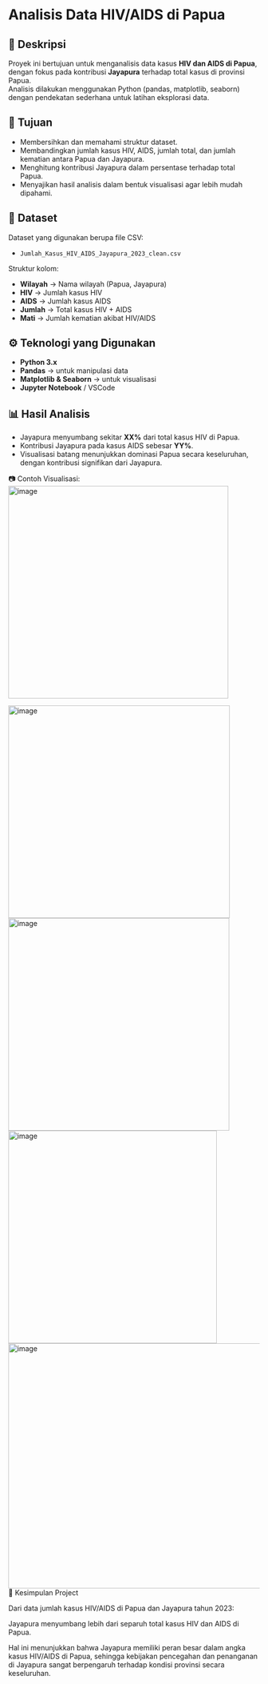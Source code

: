 # Analisis Data HIV/AIDS di Papua

## 📌 Deskripsi
Proyek ini bertujuan untuk menganalisis data kasus **HIV dan AIDS di Papua**, dengan fokus pada kontribusi **Jayapura** terhadap total kasus di provinsi Papua.  
Analisis dilakukan menggunakan Python (pandas, matplotlib, seaborn) dengan pendekatan sederhana untuk latihan eksplorasi data.

## 🎯 Tujuan
- Membersihkan dan memahami struktur dataset.
- Membandingkan jumlah kasus HIV, AIDS, jumlah total, dan jumlah kematian antara Papua dan Jayapura.
- Menghitung kontribusi Jayapura dalam persentase terhadap total Papua.
- Menyajikan hasil analisis dalam bentuk visualisasi agar lebih mudah dipahami.

## 📂 Dataset
Dataset yang digunakan berupa file CSV:
- `Jumlah_Kasus_HIV_AIDS_Jayapura_2023_clean.csv`

Struktur kolom:
- **Wilayah** → Nama wilayah (Papua, Jayapura)  
- **HIV** → Jumlah kasus HIV  
- **AIDS** → Jumlah kasus AIDS  
- **Jumlah** → Total kasus HIV + AIDS  
- **Mati** → Jumlah kematian akibat HIV/AIDS  

## ⚙️ Teknologi yang Digunakan
- **Python 3.x**
- **Pandas** → untuk manipulasi data
- **Matplotlib & Seaborn** → untuk visualisasi
- **Jupyter Notebook** / VSCode

## 📊 Hasil Analisis
- Jayapura menyumbang sekitar **XX%** dari total kasus HIV di Papua.
- Kontribusi Jayapura pada kasus AIDS sebesar **YY%**.
- Visualisasi batang menunjukkan dominasi Papua secara keseluruhan, dengan kontribusi signifikan dari Jayapura.

📷 Contoh Visualisasi:  
<img width="441" height="425" alt="image" src="https://github.com/user-attachments/assets/a1dafead-ad99-4689-9aea-bd9c95863e1e" />

<img width="444" height="425" alt="image" src="https://github.com/user-attachments/assets/5b8bdb1d-2180-462d-b30f-0a025f11e1cb" />

<img width="443" height="425" alt="image" src="https://github.com/user-attachments/assets/7c98c6bf-3bf2-4cb0-9540-d31100d4542f" />

<img width="418" height="425" alt="image" src="https://github.com/user-attachments/assets/6dccc7fe-b382-468d-9a8f-90dff5e205a0" />

<img width="889" height="490" alt="image" src="https://github.com/user-attachments/assets/aea64e1a-413c-41a2-a7e0-3414f40fa221" />
📌 Kesimpulan Project

Dari data jumlah kasus HIV/AIDS di Papua dan Jayapura tahun 2023:

Jayapura menyumbang lebih dari separuh total kasus HIV dan AIDS di Papua.

Hal ini menunjukkan bahwa Jayapura memiliki peran besar dalam angka kasus HIV/AIDS di Papua, sehingga kebijakan pencegahan dan penanganan di Jayapura sangat berpengaruh terhadap kondisi provinsi secara keseluruhan.





